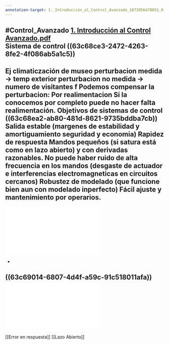 ```yaml
---
annotation-target: 1._Introducción_al_Control_Avanzado_1673956478851_0.pdf
---
```

#Control_Avanzado
[1. Introducción al Control Avanzado.pdf](../assets/1._Introducción_al_Control_Avanzado_1673956478851_0.pdf)	
 Sistema de control
 ((63c68ce3-2472-4263-8fe2-4f086ab5a1c5))
-
 Ej climaticzación de museo
 perturbacion medida -> temp exterior
 perturbacion no medida -> numero de visitantes
 f
 Podemos compensar la perturbacion:
	Por realimentacion
	Si la conocemos por completo puede no hacer falta realimentación.
 Objetivos de sistemas de control ((63c68ea2-ab80-481d-8621-9735bddba7cb))
	Salida estable (margenes de estabilidad y amortiguamiento seguridad y economia)
	Rapidez de respuesta
	Mandos pequeños (si satura está como en lazo abierto) y con derivadas razonables.
	No puede haber ruido de alta frecuencia en los mandos (desgaste de actuador e interferencias electromagneticas en circuitos cercanos)
	Robustez de modelado (que funcione bien aun con modelado inperfecto)
	Fácil ajuste y mantenimiento por operarios.
-
 ![Modelado de plantas](Modelado%20de%20plantas.md)
 
-
 ((63c69014-6807-4d4f-a59c-91c518011afa))
 ![Control PID](Control%20PID.md)
-
 [[Error en respuesta]]
 [[Lazo Abierto]]

